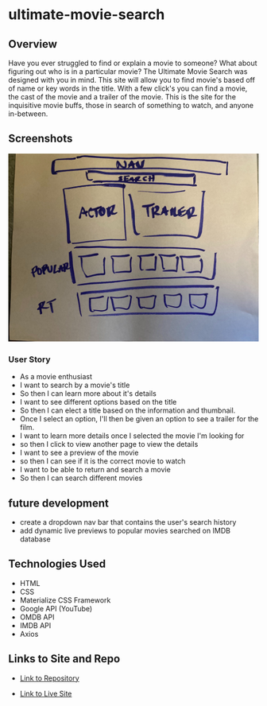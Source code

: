 # ultimate-movie-search

## Overview

Have you ever struggled to find or explain a movie to someone?  What about figuring out who is in a particular movie?  The Ultimate Movie Search was designed with you in mind.  This site will allow you to find movie's based off of name or key words in the title.  With a few click's you can find a movie, the cast of the movie and a trailer of the movie.  This is the site for the inquisitive movie buffs, those in search of something to watch, and anyone in-between. 

## Screenshots 

![Initial Mock up](/assets/images/ums-mockup.jpg)

### User Story

* As a movie enthusiast
* I want to search by a movie's title
* So then I can learn more about it's details
* I want to see different options based on the title
* So then I can elect a title based on the information and thumbnail.
* Once I select an option, I'll then be given an option to see a trailer for the film.
* I want to learn more details once I selected the movie I'm looking for
* so then I click to view another page to view the details
* I want to see a preview of the movie
* so then I can see if it is the correct movie to watch
* I want to be able to return and search a movie
* So then I can search different movies

## future development

* create a dropdown nav bar that contains the user's search history
* add dynamic live previews to popular movies searched on IMDB database

## Technologies Used

* HTML
* CSS
* Materialize CSS Framework
* Google API (YouTube)
* OMDB API
* IMDB API
* Axios

## Links to Site and Repo

* [Link to Repository](https://github.com/TeamJeanGrey/ultimate-movie-search)

* [Link to Live Site](https://teamjeangrey.github.io/ultimate-movie-search/)
